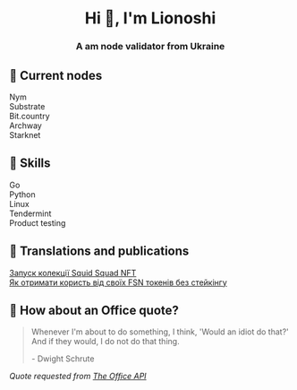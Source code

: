 <h1 align="center">Hi 👋, I'm Lionoshi</h1>
<h3 align="center">A am node validator from Ukraine</h3>

<!---
Lionn91/Lionn91 is a ✨ special ✨ repository because its `README.md` (this file) appears on your GitHub profile.
You can click the Preview link to take a look at your changes.
--->
## 📌 Current nodes
Nym
<br>Substrate
<br>Bit.country
<br>Archway
<br>Starknet
## 💼 Skills
Go
<br>Python
<br>Linux 
<br>Tendermint
<br>Product testing
## 📝 Translations and publications
[Запуск колекції Squid Squad NFT](https://lion91.medium.com/%D0%B7%D0%B0%D0%BF%D1%83%D1%81%D0%BA-%D0%BA%D0%BE%D0%BB%D0%B5%D0%BA%D1%86%D1%96%D1%97-squid-squad-nft-7ce95c09bc28)<br>
[Як отримати користь від своїх FSN токенів без стейкінгу](https://lion91.medium.com/%D1%8F%D0%BA-%D0%BE%D1%82%D1%80%D0%B8%D0%BC%D0%B0%D1%82%D0%B8-%D0%BA%D0%BE%D1%80%D0%B8%D1%81%D1%82%D1%8C-%D0%B2%D1%96%D0%B4-%D1%81%D0%B2%D0%BE%D1%97%D1%85-fsn-%D1%82%D0%BE%D0%BA%D0%B5%D0%BD%D1%96%D0%B2-%D0%B1%D0%B5%D0%B7-%D1%81%D1%82%D0%B5%D0%B9%D0%BA%D1%96%D0%BD%D0%B3%D1%83-7469784c7271)


## 📣 How about an Office quote?
> Whenever I'm about to do something, I think, 'Would an idiot do that?' And if they would, I do not do that thing.
>
> <p>- Dwight Schrute</p>

_Quote requested from [The Office API](https://www.officeapi.dev/)_
